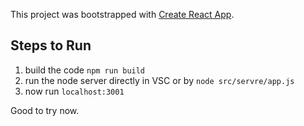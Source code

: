 This project was bootstrapped with [Create React App](https://github.com/facebook/create-react-app).

## Steps to Run

1. build the code `npm run build`
2. run the node server directly in VSC or by `node src/servre/app.js`
3. now run `localhost:3001`

Good to try now.
